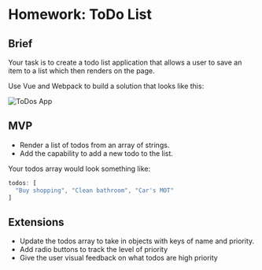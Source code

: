 # Homework: ToDo List


## Brief

Your task is to create a todo list application that allows a user to save an item to a list which then renders on the page.

Use Vue and Webpack to build a solution that looks like this:

![ToDos App](./images/todos.png)

## MVP

- Render a list of todos from an array of strings.  
- Add the capability to add a new todo to the list.

Your todos array would look something like:
```js
todos: [
  "Buy shopping", "Clean bathroom", "Car's MOT"
]
```

## Extensions

- Update the todos array to take in objects with keys of name and priority.
- Add radio buttons to track the level of priority
- Give the user visual feedback on what todos are high priority
